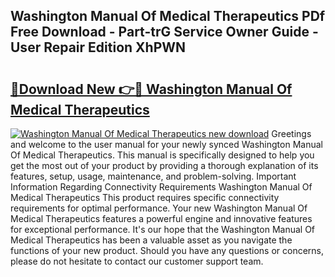 ## Washington Manual Of Medical Therapeutics PDf Free Download - Part-trG Service Owner Guide - User Repair Edition XhPWN

# <h2><a href="http://cf12016.oget.top/?id=Washington+Manual+Of+Medical+Therapeutics">🔗Download New 👉🔴 Washington Manual Of Medical Therapeutics</a></h2>

[![Washington Manual Of Medical Therapeutics new download](https://i.imgur.com/5g1atiW.png)](http://cf12016.oget.top/?id=Washington+Manual+Of+Medical+Therapeutics)
Greetings and welcome to the user manual for your newly synced Washington Manual Of Medical Therapeutics. This manual is specifically designed to help you get the most out of your product by providing a thorough explanation of its features, setup, usage, maintenance, and problem-solving. Important Information Regarding Connectivity Requirements Washington Manual Of Medical Therapeutics This product requires specific connectivity requirements for optimal performance. Your new Washington Manual Of Medical Therapeutics features a powerful engine and innovative features for exceptional performance. It's our hope that the Washington Manual Of Medical Therapeutics has been a valuable asset as you navigate the functions of your new product. Should you have any questions or concerns, please do not hesitate to contact our customer support team.
